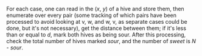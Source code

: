 For each case, one can read in the (*x*, *y*) of a hive and store them, then enumerate over every pair (some tracking of which pairs have been processed to avoid looking at v, w, and w, v, as separate cases could be done, but it's not necessary), get the distance between them; if it's less than or equal to *d*, mark both hives as being sour. After this processing, check the total number of hives marked *sour*, and the number of *sweet* is *N* - *sour*.
